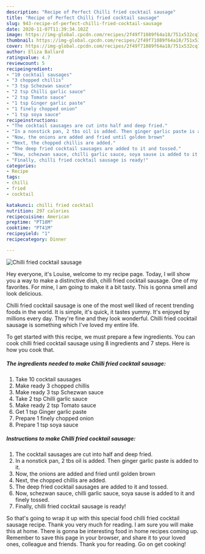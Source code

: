 ```yaml
---
description: "Recipe of Perfect Chilli fried cocktail sausage"
title: "Recipe of Perfect Chilli fried cocktail sausage"
slug: 943-recipe-of-perfect-chilli-fried-cocktail-sausage
date: 2020-11-07T11:39:34.102Z
image: https://img-global.cpcdn.com/recipes/2f49f71089f64a18/751x532cq70/chilli-fried-cocktail-sausage-recipe-main-photo.jpg
thumbnail: https://img-global.cpcdn.com/recipes/2f49f71089f64a18/751x532cq70/chilli-fried-cocktail-sausage-recipe-main-photo.jpg
cover: https://img-global.cpcdn.com/recipes/2f49f71089f64a18/751x532cq70/chilli-fried-cocktail-sausage-recipe-main-photo.jpg
author: Eliza Ballard
ratingvalue: 4.7
reviewcount: 5
recipeingredient:
- "10 cocktail sausages"
- "3 chopped chillis"
- "3 tsp Schezwan sauce"
- "2 tsp Chilli garlic sauce"
- "2 tsp Tomato sauce"
- "1 tsp Ginger garlic paste"
- "1 finely chopped onion"
- "1 tsp soya sauce"
recipeinstructions:
- "The cocktail sausages are cut into half and deep fried."
- "In a nonstick pan, 2 tbs oil is added. Then ginger garlic paste is added to it."
- "Now, the onions are added and fried until golden brown"
- "Next, the chopped chillis are added."
- "The deep fried cocktail sausages are added to it and tossed."
- "Now, schezwan sauce, chilli garlic sauce, soya sause is added to it and finely tossed."
- "Finally, chilli fried cocktail sausage is ready!"
categories:
- Recipe
tags:
- chilli
- fried
- cocktail

katakunci: chilli fried cocktail 
nutrition: 297 calories
recipecuisine: American
preptime: "PT18M"
cooktime: "PT41M"
recipeyield: "1"
recipecategory: Dinner

---
```



![Chilli fried cocktail sausage](https://img-global.cpcdn.com/recipes/2f49f71089f64a18/751x532cq70/chilli-fried-cocktail-sausage-recipe-main-photo.jpg)

Hey everyone, it's Louise, welcome to my recipe page. Today, I will show you a way to make a distinctive dish, chilli fried cocktail sausage. One of my favorites. For mine, I am going to make it a bit tasty. This is gonna smell and look delicious.

Chilli fried cocktail sausage is one of the most well liked of recent trending foods in the world. It is simple, it's quick, it tastes yummy. It's enjoyed by millions every day. They're fine and they look wonderful. Chilli fried cocktail sausage is something which I've loved my entire life.




To get started with this recipe, we must prepare a few ingredients. You can cook chilli fried cocktail sausage using 8 ingredients and 7 steps. Here is how you cook that.

<!--inarticleads1-->

##### The ingredients needed to make Chilli fried cocktail sausage:

1. Take 10 cocktail sausages
1. Make ready 3 chopped chillis
1. Make ready 3 tsp Schezwan sauce
1. Take 2 tsp Chilli garlic sauce
1. Make ready 2 tsp Tomato sauce
1. Get 1 tsp Ginger garlic paste
1. Prepare 1 finely chopped onion
1. Prepare 1 tsp soya sauce




<!--inarticleads2-->

##### Instructions to make Chilli fried cocktail sausage:

1. The cocktail sausages are cut into half and deep fried.
1. In a nonstick pan, 2 tbs oil is added. Then ginger garlic paste is added to it.
1. Now, the onions are added and fried until golden brown
1. Next, the chopped chillis are added.
1. The deep fried cocktail sausages are added to it and tossed.
1. Now, schezwan sauce, chilli garlic sauce, soya sause is added to it and finely tossed.
1. Finally, chilli fried cocktail sausage is ready!




So that's going to wrap it up with this special food chilli fried cocktail sausage recipe. Thank you very much for reading. I am sure you will make this at home. There is gonna be interesting food in home recipes coming up. Remember to save this page in your browser, and share it to your loved ones, colleague and friends. Thank you for reading. Go on get cooking!
